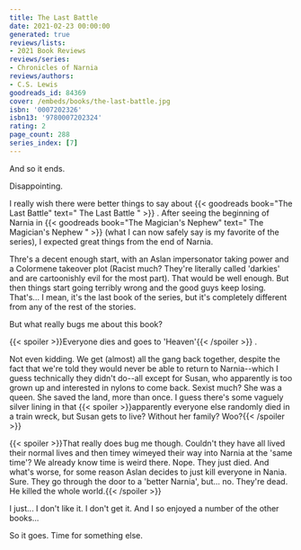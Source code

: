 ```yaml
---
title: The Last Battle
date: 2021-02-23 00:00:00
generated: true
reviews/lists:
- 2021 Book Reviews
reviews/series:
- Chronicles of Narnia
reviews/authors:
- C.S. Lewis
goodreads_id: 84369
cover: /embeds/books/the-last-battle.jpg
isbn: '0007202326'
isbn13: '9780007202324'
rating: 2
page_count: 288
series_index: [7]
---
```

And so it ends.  

Disappointing.  

<!--more-->

I really wish there were better things to say about {{< goodreads book="The Last Battle" text=" The Last Battle " >}} . After seeing the beginning of Narnia in {{< goodreads book="The Magician's Nephew" text=" The Magician's Nephew " >}} (what I can now safely say is my favorite of the series), I expected great things from the end of Narnia.  

Thre's a decent enough start, with an Aslan impersonator taking power and a Colormene takeover plot (Racist much? They're literally called 'darkies' and are cartoonishly evil for the most part). That would be well enough. But then things start going terribly wrong and the good guys keep losing. That's... I mean, it's the last book of the series, but it's completely different from any of the rest of the stories.  

But what really bugs me about this book?  

{{< spoiler >}}Everyone dies and goes to 'Heaven'{{< /spoiler >}}  .  

Not even kidding. We get (almost) all the gang back together, despite the fact that we're told they would never be able to return to Narnia--which I guess technically they didn't do--all except for Susan, who apparently is too grown up and interested in nylons to come back. Sexist much? She was a queen. She saved the land, more than once. I guess there's some vaguely silver lining in that  {{< spoiler >}}apparently everyone else randomly died in a train wreck, but Susan gets to live? Without her family? Woo?{{< /spoiler >}}  

{{< spoiler >}}That really does bug me though. Couldn't they have all lived their normal lives and then timey wimeyed their way into Narnia at the 'same time'? We already know time is weird there. Nope. They just died. And what's worse, for some reason Aslan decides to just kill everyone in Nania. Sure. They go through the door to a 'better Narnia', but... no. They're dead. He killed the whole world.{{< /spoiler >}}  

I just... I don't like it. I don't get it. And I so enjoyed a number of the other books...  

So it goes. Time for something else.